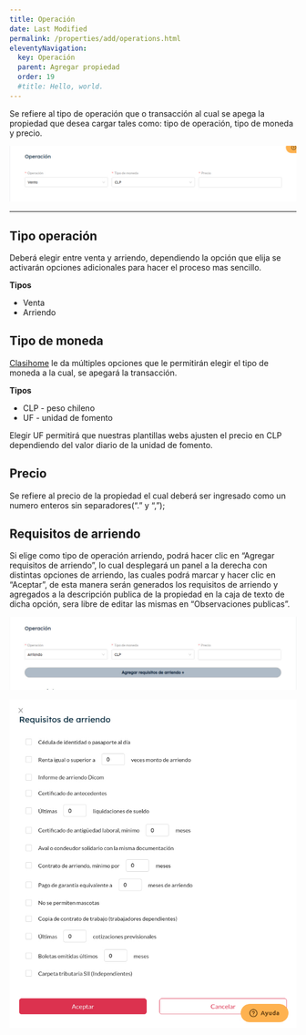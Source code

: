 ```yaml
---
title: Operación
date: Last Modified
permalink: /properties/add/operations.html
eleventyNavigation:
  key: Operación
  parent: Agregar propiedad
  order: 19
  #title: Hello, world.
---
```


Se refiere al tipo de operación que o transacción al cual se apega la propiedad que desea cargar tales como: tipo de operación, tipo de moneda y precio.

![carga de propiedad - operacion](/content/images/properties/add/operation.jpg)

---

## Tipo operación
Deberá elegir entre venta y arriendo, dependiendo la opción que elija se activarán opciones adicionales para hacer el proceso mas sencillo.

**Tipos**

- Venta
- Arriendo

## Tipo de moneda
[Clasihome](https://clasihome.com) le da múltiples opciones que le permitirán elegir el tipo de moneda a la cual, se apegará la transacción.

**Tipos**

- CLP - peso chileno
- UF - unidad de fomento

<p class="note">Elegir UF permitirá que nuestras plantillas webs ajusten el precio en CLP dependiendo del valor diario de la unidad de fomento.</p>

## Precio
Se refiere al precio de la propiedad el cual deberá ser ingresado como un numero enteros sin separadores(“.” y “,”);

## Requisitos de arriendo
Si elige como tipo de operación arriendo, podrá hacer clic en “Agregar requisitos de arriendo”, lo cual desplegará un panel a la derecha con distintas opciones de arriendo, las cuales podrá marcar y hacer clic en “Aceptar”, de esta manera serán generados los requisitos de arriendo y agregados a la descripción publica de la propiedad en la caja de texto de dicha opción, sera libre de editar las mismas en “Observaciones publicas”.

![carga de propiedad - operacion](/content/images/properties/add/operation-1.jpg)

![carga de propiedad - operacion](/content/images/properties/add/operation-2.jpg)